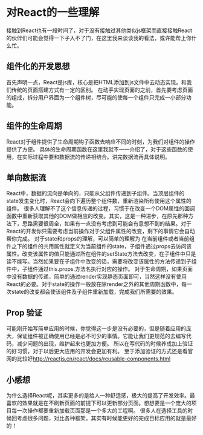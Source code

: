 # 对React的一些理解

接触到React也有一段时间了，对于没有接触过其他类似js框架而直接接触React的伙伴们可能会觉得一下子入不了门，在这里我来谈谈我的看法，或许能帮上你什么忙。

## 组件化的开发思想

首先声明一点，React是js库，核心是把HTML添加到js文件中去动态实现。和我们传统的页面搭建方式有一定的区别。
在动手实现页面的之前，首先要考虑页面的组成，拆分用户界面为一个组件树，尽可能的使每一个组件只完成一小部分功能。

## 组件的生命周期

React对于组件提供了生命周期钩子函数去响应不同的时刻，为我们对组件的操作提供了方便。
具体的生命周期函数在这里我就不一一介绍了，对于这些函数的使用，在实际过程中要和数据流的传递相结合。讲完数据流再具体说明。

## 单向数据流

React中，数据的流向是单向的，只能从父组件传递到子组件。当顶层组件的state发生变化时，React会向下遍历整个组件数，重新渲染所有使用这个属性的组件。
很多人理解不了这个信息传递的过程，习惯于在改变一个DOM属性的回调函数中重新获取其他的DOM做相应的改变。其实，这是一种进步，在原先那种方法下，思路需要很周全，如果有一点没有考虑到可能会有意想不到的结果。对于React的开发你只需要考虑当前操作对于父组件属性的改变，剩下的事情它会自动帮你完成。
对于state和props的理解，可以简单的理解为 在当前组件或者当前组件之下的组件的共用属性就定义为当前组件的state，子组件通过props去访问该属性。改变该属性的值只能通过所在组件的setState方法去改变，在子组件中只是读不能写。当然如果要在子组件中改变的话，需要将改变该属性的方法传递到子组件中，子组件通过this.props.方法名执行对应的操作。
对于生命周期，如果页面中没有数据的传递，简单的通过render实现静态页面即可，当然这样没有使用React的必要。对于state的操作一般放在除render之外的其他周期函数中，每一次state的改变都会使该组件及子组件重新加载，完成我们所需要的效果。

## Prop 验证

可能刚开始写简单应用的时候，你觉得这一步是没有必要的，但是随着应用的庞大，保证组件被正确使用已经是必不可少的事情。它能让我们更规范的去编写代码，减少问题的出现，维护起来也更加方便。
所以在写代码的时候养成加上验证的好习惯，对于以后更大应用的开发会更加有利。
至于添加验证的方式还是看官网的比较好<a>http://reactjs.cn/react/docs/reusable-components.html</a>

## 小感想

为什么选择React呢，其实更多的是给人一种舒适感，极大的提高了开发效率。最喜欢的效果就是在不刷新页面的前提下可以更新部分页面。想想要是一个庞大的项目每一次操作都要重新加载页面那是一个多大的工程啊。
很多人在选择工具的时候回考虑很多问题，对比各种框架。其实有时候能更好的完成目标应用的就是最好的！
